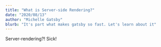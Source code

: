 ```yaml
---
title: "What is Server-side Rendering?"
date: "2020/08/13"
author: "Michelle Gatsby"
blurb: "It's part what makes gatsby so fast. Let's learn about it"
---
```


Server-rendering?! Sick!
